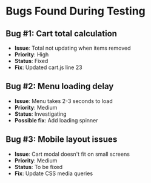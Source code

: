 # Bugs Found During Testing

## Bug #1: Cart total calculation

- **Issue**: Total not updating when items removed
- **Priority**: High
- **Status**: Fixed
- **Fix**: Updated cart.js line 23

## Bug #2: Menu loading delay

- **Issue**: Menu takes 2-3 seconds to load
- **Priority**: Medium  
- **Status**: Investigating
- **Possible fix**: Add loading spinner

## Bug #3: Mobile layout issues

- **Issue**: Cart modal doesn't fit on small screens
- **Priority**: Medium
- **Status**: To be fixed
- **Fix**: Update CSS media queries